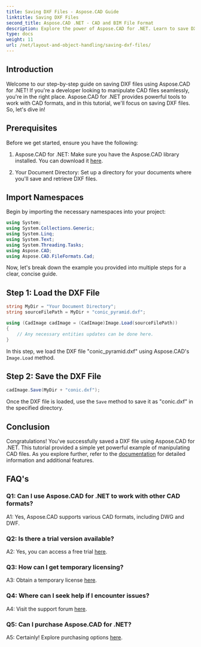 ```yaml
---
title: Saving DXF Files - Aspose.CAD Guide
linktitle: Saving DXF Files
second_title: Aspose.CAD .NET - CAD and BIM File Format
description: Explore the power of Aspose.CAD for .NET. Learn to save DXF files effortlessly with our step-by-step guide.
type: docs
weight: 11
url: /net/layout-and-object-handling/saving-dxf-files/
---
```

## Introduction

Welcome to our step-by-step guide on saving DXF files using Aspose.CAD for .NET! If you're a developer looking to manipulate CAD files seamlessly, you're in the right place. Aspose.CAD for .NET provides powerful tools to work with CAD formats, and in this tutorial, we'll focus on saving DXF files. So, let's dive in!

## Prerequisites

Before we get started, ensure you have the following:

1. Aspose.CAD for .NET: Make sure you have the Aspose.CAD library installed. You can download it [here](https://releases.aspose.com/cad/net/).

2. Your Document Directory: Set up a directory for your documents where you'll save and retrieve DXF files.

## Import Namespaces

Begin by importing the necessary namespaces into your project:

```csharp
using System;
using System.Collections.Generic;
using System.Linq;
using System.Text;
using System.Threading.Tasks;
using Aspose.CAD;
using Aspose.CAD.FileFormats.Cad;
```

Now, let's break down the example you provided into multiple steps for a clear, concise guide.

## Step 1: Load the DXF File

```csharp
string MyDir = "Your Document Directory";
string sourceFilePath = MyDir + "conic_pyramid.dxf";

using (CadImage cadImage = (CadImage)Image.Load(sourceFilePath))
{
    // Any necessary entities updates can be done here.
}
```

In this step, we load the DXF file "conic_pyramid.dxf" using Aspose.CAD's `Image.Load` method.

## Step 2: Save the DXF File

```csharp
cadImage.Save(MyDir + "conic.dxf");
```

Once the DXF file is loaded, use the `Save` method to save it as "conic.dxf" in the specified directory.

## Conclusion

Congratulations! You've successfully saved a DXF file using Aspose.CAD for .NET. This tutorial provided a simple yet powerful example of manipulating CAD files. As you explore further, refer to the [documentation](https://reference.aspose.com/cad/net/) for detailed information and additional features.

## FAQ's

### Q1: Can I use Aspose.CAD for .NET to work with other CAD formats?

A1: Yes, Aspose.CAD supports various CAD formats, including DWG and DWF.

### Q2: Is there a trial version available?

A2: Yes, you can access a free trial [here](https://releases.aspose.com/).

### Q3: How can I get temporary licensing?

A3: Obtain a temporary license [here](https://purchase.aspose.com/temporary-license/).

### Q4: Where can I seek help if I encounter issues?

A4: Visit the support forum [here](https://forum.aspose.com/c/cad/19).

### Q5: Can I purchase Aspose.CAD for .NET?

A5: Certainly! Explore purchasing options [here](https://purchase.aspose.com/buy).
